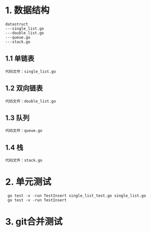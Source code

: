 # 1. 数据结构
    datastruct
    ---single_list.go
    ---double_list.go
    ---queue.go
    ---stack.go
    
## 1.1 单链表
    代码文件：single_list.go
## 1.2 双向链表
    代码文件：double_list.go
## 1.3 队列
    代码文件：queue.go
## 1.4 栈
    代码文件：stack.go
    
# 2. 单元测试
     go test -v -run TestInsert single_list_test.go single_list.go
     go test -v -run TestInsert

# 3. git合并测试